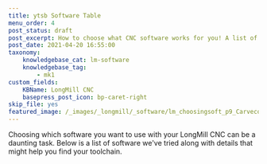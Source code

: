 ```yaml
---
title: ytsb Software Table
menu_order: 4
post_status: draft
post_excerpt: How to choose what CNC software works for you! A list of compatible CAD, CAM and g-code senders for the LongMill CNC machine.
post_date: 2021-04-20 16:55:00
taxonomy:
    knowledgebase_cat: lm-software
    knowledgebase_tag:
        - mk1
custom_fields:
    KBName: LongMill CNC
    basepress_post_icon: bp-caret-right
skip_file: yes
featured_image: /_images/_longmill/_software/lm_choosingsoft_p9_CarvecoM.JPG
---
```


Choosing which software you want to use with your LongMill CNC can be a daunting task. Below is a list of software we've tried along with details that might help you find your toolchain.

<div id="ToolTable"></div>
<script src="https://resources.sienci.com/wp-content/react/tooltable.js"></script>

<style>@import url('https://resources.sienci.com/wp-content/react/tooltable.css')</style>
